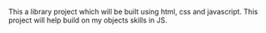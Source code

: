 This a library project which will be built using html, css and javascript. This project will help build on my objects skills in JS.
